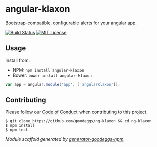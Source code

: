 # angular-klaxon

Bootstrap-compatible, configurable alerts for your angular app.

[![Build Status](http://img.shields.io/travis/goodeggs/ng-klaxon.svg?style=flat-square)](https://travis-ci.org/goodeggs/ng-klaxon)
[![MIT License](http://img.shields.io/badge/license-MIT-blue.svg?style=flat-square)](https://github.com/goodeggs/angular-klaxon/blob/master/LICENSE.md)

## Usage

Install from:

- NPM: `npm install angular-klaxon`
- Bower: `bower install angular-klaxon`

```javascript
var app = angular.module('app', ['angularKlaxon']);
```


## Contributing

Please follow our [Code of Conduct](https://github.com/goodeggs/mongoose-webdriver/blob/master/CODE_OF_CONDUCT.md)
when contributing to this project.

```
$ git clone https://github.com/goodeggs/ng-klaxon && cd ng-klaxon
$ npm install
$ npm test
```

_Module scaffold generated by [generator-goodeggs-npm](https://github.com/goodeggs/generator-goodeggs-npm)._

